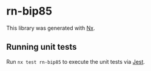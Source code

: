 # rn-bip85

This library was generated with [Nx](https://nx.dev).

## Running unit tests

Run `nx test rn-bip85` to execute the unit tests via [Jest](https://jestjs.io).
